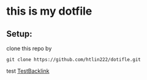 # this is my dotfile
## Setup:
clone this repo by
```
git clone https://github.com/htlin222/dotifle.git
```
test
[TestBacklink](TestBacklink.md)

